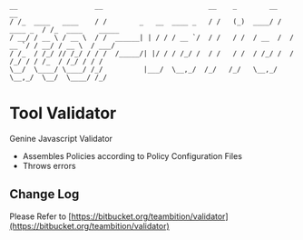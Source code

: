 ```
__                   __                          __    _        __           __                
/ /_  ____   ____    / /        _   __  ____ _   / /   (_)  ____/ /  ____ _  / /_  ____    _____
/ __/ / __ \ / __ \  / /  ______| | / / / __ `/  / /   / /  / __  /  / __ `/ / __/ / __ \  / ___/
/ /_  / /_/ // /_/ / / /  /_____/| |/ / / /_/ /  / /   / /  / /_/ /  / /_/ / / /_  / /_/ / / /    
\__/  \____/ \____/ /_/          |___/  \__,_/  /_/   /_/   \__,_/   \__,_/  \__/  \____/ /_/     

```
# Tool Validator
Genine Javascript Validator
- Assembles Policies according to Policy Configuration Files
- Throws errors

## Change Log
Please Refer to [https://bitbucket.org/teambition/validator](https://bitbucket.org/teambition/validator)